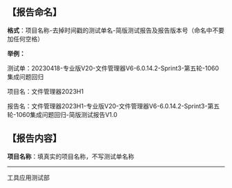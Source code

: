 ## 【报告命名】

**格式**：项目名称-去掉时间戳的测试单名-简版测试报告及报告版本号（命名中不要加任何空格）

**举例：**

测试单：20230418-专业版V20-文件管理器V6-6.0.14.2-Sprint3-第五轮-1060集成问题回归

项目名：文件管理器2023H1

报告名：文件管理器2023H1-专业版V20-文件管理器V6-6.0.14.2-Sprint3-第五轮-1060集成问题回归-简版测试报告V1.0

## 【报告内容】

**项目名称**：填真实的项目名称，不写测试单名称

------------------------

工具应用测试部